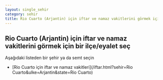 ```yaml
---
layout: single_sehir
category: sehir
title: Rio Cuarto (Arjantin) için iftar ve namaz vakitlerini görmek için bir ilçe/eyalet seç
---
```



## Rio Cuarto (Arjantin) için iftar ve namaz vakitlerini görmek için bir ilçe/eyalet seç

Aşağıdaki listeden bir şehir ya da semt seçin


* [Rio Cuarto için iftar ve namaz vakitleri](/iftar.html?sehir=Rio Cuarto&ulke=Arjantin&state=Rio Cuarto)
